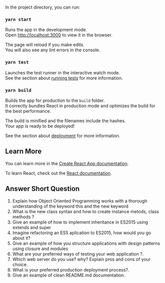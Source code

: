 In the project directory, you can run:

### `yarn start`

Runs the app in the development mode.\
Open [http://localhost:3000](http://localhost:3000) to view it in the browser.

The page will reload if you make edits.\
You will also see any lint errors in the console.

### `yarn test`

Launches the test runner in the interactive watch mode.\
See the section about [running tests](https://facebook.github.io/create-react-app/docs/running-tests) for more information.

### `yarn build`

Builds the app for production to the `build` folder.\
It correctly bundles React in production mode and optimizes the build for the best performance.

The build is minified and the filenames include the hashes.\
Your app is ready to be deployed!

See the section about [deployment](https://facebook.github.io/create-react-app/docs/deployment) for more information.

## Learn More

You can learn more in the [Create React App documentation](https://facebook.github.io/create-react-app/docs/getting-started).

To learn React, check out the [React documentation](https://reactjs.org/).

## Answer Short Question

1. Explain how Object Oriented Programming works with a thorough understanding of the keyword this and the new keyword
2. What is the new class syntax and how to create instance metods, class methods ?
3. Give an example of how to implement inheritance in ES2015 using extends and super
4. Imagine refactoring an ES5 aplication to ES2015, how would you go about it?
5. Give an example of how you structure applications with design patterns using closure and modules
6. What are your preferred ways of testing your web application ?.
7. Which web server do you use? why? Explain pros and cons of your choice.
8. What is your preferred production deployment process?.
9. Give an example of clean README.md documentation.
